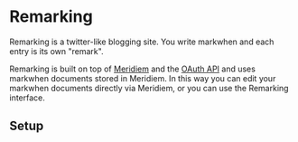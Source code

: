 # Remarking

Remarking is a twitter-like blogging site. You write markwhen and each entry is its own "remark".

Remarking is built on top of [Meridiem](/meridiem) and the [OAuth API](/meridiem/api) and uses markwhen documents stored in Meridiem. In this way you can edit your markwhen documents directly via Meridiem, or you can use the Remarking interface.

## Setup

##
